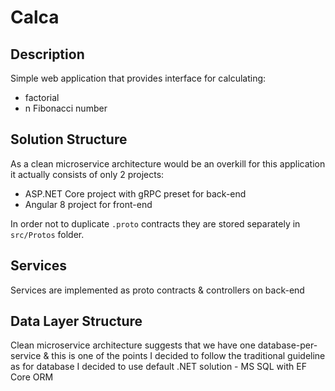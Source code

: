 # Calca

## Description

Simple web application that provides interface for calculating:

- factorial 
- n Fibonacci number

## Solution Structure

As a clean microservice architecture would be an overkill for this application it actually consists of only 2 projects: 

- ASP.NET Core project with gRPC preset for back-end 
- Angular 8 project for front-end

In order not to duplicate `.proto` contracts they are stored separately in `src/Protos` folder.

## Services

Services are implemented as proto contracts & controllers on back-end

## Data Layer Structure

Clean microservice architecture suggests that we have one database-per-service & this is one of the points I decided to follow the traditional guideline as for database I decided to use default .NET solution - MS SQL with EF Core ORM